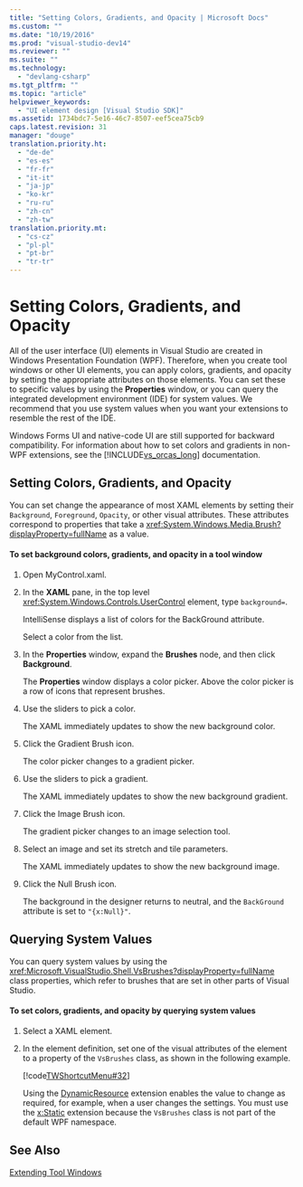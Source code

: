 ```yaml
---
title: "Setting Colors, Gradients, and Opacity | Microsoft Docs"
ms.custom: ""
ms.date: "10/19/2016"
ms.prod: "visual-studio-dev14"
ms.reviewer: ""
ms.suite: ""
ms.technology: 
  - "devlang-csharp"
ms.tgt_pltfrm: ""
ms.topic: "article"
helpviewer_keywords: 
  - "UI element design [Visual Studio SDK]"
ms.assetid: 1734bdc7-5e16-46c7-8507-eef5cea75cb9
caps.latest.revision: 31
manager: "douge"
translation.priority.ht: 
  - "de-de"
  - "es-es"
  - "fr-fr"
  - "it-it"
  - "ja-jp"
  - "ko-kr"
  - "ru-ru"
  - "zh-cn"
  - "zh-tw"
translation.priority.mt: 
  - "cs-cz"
  - "pl-pl"
  - "pt-br"
  - "tr-tr"
---
```

# Setting Colors, Gradients, and Opacity
All of the user interface (UI) elements in Visual Studio are created in Windows Presentation Foundation (WPF). Therefore, when you create tool windows or other UI elements, you can apply colors, gradients, and opacity by setting the appropriate attributes on those elements. You can set these to specific values by using the **Properties** window, or you can query the integrated development environment (IDE) for system values. We recommend that you use system values when you want your extensions to resemble the rest of the IDE.  
  
 Windows Forms UI and native-code UI are still supported for backward compatibility. For information about how to set colors and gradients in non-WPF extensions, see the [!INCLUDE[vs_orcas_long](../code-quality/includes/vs_orcas_long_md.md)] documentation.  
  
## Setting Colors, Gradients, and Opacity  
 You can set change the appearance of most XAML elements by setting their `Background`, `Foreground`, `Opacity`, or other visual attributes. These attributes correspond to properties that take a <xref:System.Windows.Media.Brush?displayProperty=fullName> as a value.  
  
#### To set background colors, gradients, and opacity in a tool window  
  
1.  Open MyControl.xaml.  
  
2.  In the **XAML** pane, in the top level <xref:System.Windows.Controls.UserControl> element, type `background=`.  
  
     IntelliSense displays a list of colors for the BackGround attribute.  
  
     Select a color from the list.  
  
3.  In the **Properties** window, expand the **Brushes** node, and then click **Background**.  
  
     The **Properties** window displays a color picker. Above the color picker is a row of icons that represent brushes.  
  
4.  Use the sliders to pick a color.  
  
     The XAML immediately updates to show the new background color.  
  
5.  Click the Gradient Brush icon.  
  
     The color picker changes to a gradient picker.  
  
6.  Use the sliders to pick a gradient.  
  
     The XAML immediately updates to show the new background gradient.  
  
7.  Click the Image Brush icon.  
  
     The gradient picker changes to an image selection tool.  
  
8.  Select an image and set its stretch and tile parameters.  
  
     The XAML immediately updates to show the new background image.  
  
9. Click the Null Brush icon.  
  
     The background in the designer returns to neutral, and the `BackGround` attribute is set to `"{x:Null}"`.  
  
## Querying System Values  
 You can query system values by using the <xref:Microsoft.VisualStudio.Shell.VsBrushes?displayProperty=fullName> class properties, which refer to brushes that are set in other parts of Visual Studio.  
  
#### To set colors, gradients, and opacity by querying system values  
  
1.  Select a XAML element.  
  
2.  In the element definition, set one of the visual attributes of the element to a property of the `VsBrushes` class, as shown in the following example.  
  
     [!code[TWShortcutMenu#32](../misc/codesnippet/Xaml/setting-colors--gradients--and-opacity_1.xaml)]  
  
     Using the [DynamicResource](../Topic/DynamicResource%20Markup%20Extension.md) extension enables the value to change as required, for example, when a user changes the settings. You must use the [x:Static](../Topic/x:Static%20Markup%20Extension.md) extension because the `VsBrushes` class is not part of the default WPF namespace.  
  
## See Also  
 [Extending Tool Windows](../misc/extending-tool-windows.md)
